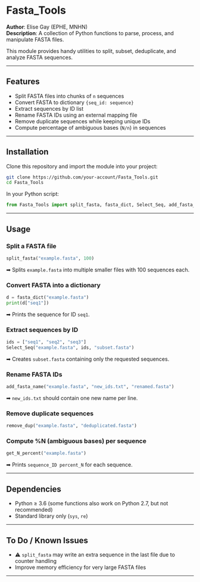 # Fasta_Tools

**Author**: Elise Gay (EPHE, MNHN)  
**Description**: A collection of Python functions to parse, process, and manipulate FASTA files.  

This module provides handy utilities to split, subset, deduplicate, and analyze FASTA sequences.

---

## Features

- Split FASTA files into chunks of `n` sequences  
- Convert FASTA to dictionary `{seq_id: sequence}`  
- Extract sequences by ID list  
- Rename FASTA IDs using an external mapping file  
- Remove duplicate sequences while keeping unique IDs  
- Compute percentage of ambiguous bases (`N/n`) in sequences  

---

## Installation

Clone this repository and import the module into your project:

```bash
git clone https://github.com/your-account/Fasta_Tools.git
cd Fasta_Tools
```

In your Python script:

```python
from Fasta_Tools import split_fasta, fasta_dict, Select_Seq, add_fasta_name, remove_dup, get_N_percent
```

---

## Usage

### Split a FASTA file
```python
split_fasta("example.fasta", 100)
```
➡ Splits `example.fasta` into multiple smaller files with 100 sequences each.  

### Convert FASTA into a dictionary
```python
d = fasta_dict("example.fasta")
print(d["seq1"])
```
➡ Prints the sequence for ID `seq1`.  

### Extract sequences by ID
```python
ids = ["seq1", "seq2", "seq3"]
Select_Seq("example.fasta", ids, "subset.fasta")
```
➡ Creates `subset.fasta` containing only the requested sequences.  

### Rename FASTA IDs
```python
add_fasta_name("example.fasta", "new_ids.txt", "renamed.fasta")
```
➡ `new_ids.txt` should contain one new name per line.  

### Remove duplicate sequences
```python
remove_dup("example.fasta", "deduplicated.fasta")
```

### Compute %N (ambiguous bases) per sequence
```python
get_N_percent("example.fasta")
```
➡ Prints `sequence_ID percent_N` for each sequence.  

---

## Dependencies

- Python ≥ 3.6 (some functions also work on Python 2.7, but not recommended)  
- Standard library only (`sys`, `re`)  

---

## To Do / Known Issues

- ⚠️ `split_fasta` may write an extra sequence in the last file due to counter handling  
- Improve memory efficiency for very large FASTA files  

---
